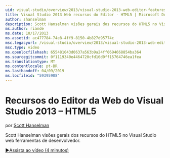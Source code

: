 ```yaml
---
uid: visual-studio/overview/2013/visual-studio-2013-web-editor-features-html5
title: Visual Studio 2013 Web recursos do Editor - HTML5 | Microsoft Docs
author: shanselman
description: Scott Hanselman visões gerais dos recursos do HTML5 no Visual Studio web ferramentas de desenvolvedor.
ms.author: riande
ms.date: 10/17/2013
ms.assetid: ac477784-74e8-4ff9-8150-4b827d95774c
msc.legacyurl: /visual-studio/overview/2013/visual-studio-2013-web-editor-features-html5
msc.type: video
ms.openlocfilehash: 655481043d0637a563b9a24ff0694668854ba364
ms.sourcegitcommit: 0f1119340e4464720cfd16d0ff15764746ea1fea
ms.translationtype: MT
ms.contentlocale: pt-BR
ms.lasthandoff: 04/09/2019
ms.locfileid: "59395908"
---
```

# <a name="visual-studio-2013-web-editor-features---html5"></a>Recursos do Editor da Web do Visual Studio 2013 – HTML5

por [Scott Hanselman](https://github.com/shanselman)

Scott Hanselman visões gerais dos recursos do HTML5 no Visual Studio web ferramentas de desenvolvedor.

[&#9654;Assista ao vídeo (4 minutos)](https://channel9.msdn.com/Blogs/ASP-NET-Site-Videos/visual-studio-2013-web-editor-features-html5)
